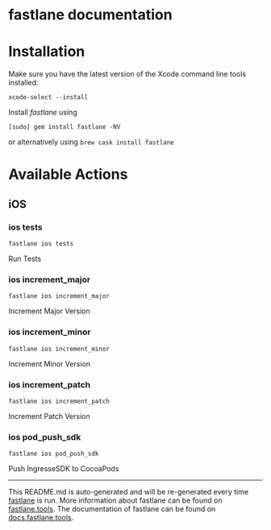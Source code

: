 fastlane documentation
================
# Installation

Make sure you have the latest version of the Xcode command line tools installed:

```
xcode-select --install
```

Install _fastlane_ using
```
[sudo] gem install fastlane -NV
```
or alternatively using `brew cask install fastlane`

# Available Actions
## iOS
### ios tests
```
fastlane ios tests
```
Run Tests
### ios increment_major
```
fastlane ios increment_major
```
Increment Major Version
### ios increment_minor
```
fastlane ios increment_minor
```
Increment Minor Version
### ios increment_patch
```
fastlane ios increment_patch
```
Increment Patch Version
### ios pod_push_sdk
```
fastlane ios pod_push_sdk
```
Push IngresseSDK to CocoaPods

----

This README.md is auto-generated and will be re-generated every time [fastlane](https://fastlane.tools) is run.
More information about fastlane can be found on [fastlane.tools](https://fastlane.tools).
The documentation of fastlane can be found on [docs.fastlane.tools](https://docs.fastlane.tools).
